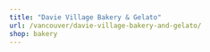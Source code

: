 ```yaml
---
title: "Davie Village Bakery & Gelato"
url: /vancouver/davie-village-bakery-and-gelato/
shop: bakery
---
```

